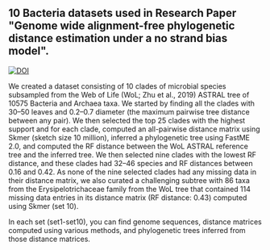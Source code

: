 ## 10 Bacteria datasets used in Research Paper "Genome wide alignment-free phylogenetic distance estimation under a no strand bias model".

[![DOI](https://zenodo.org/badge/424763941.svg)](https://zenodo.org/badge/latestdoi/424763941)

We created a dataset consisting of 10 clades of microbial species subsampled from the Web of Life (WoL; Zhu et al., 2019) ASTRAL tree of 10575 Bacteria and Archaea taxa. We started by finding all the clades with 30–50 leaves and 0.2–0.7 diameter (the maximum pairwise tree distance between any pair). We then selected the top 25 clades with the highest support and for each clade, computed an all-pairwise distance matrix using Skmer (sketch size 10 million), inferred a phylogenetic tree using FastME 2.0, and computed the RF distance between the WoL ASTRAL reference tree and the inferred tree. We then selected nine clades with the lowest RF distance, and these clades had 32–46 species and RF distances between 0.16 and 0.42. As none of the nine selected clades had any missing data in their distance matrix, we also curated a challenging subtree with 86 taxa from the Erysipelotrichaceae family from the WoL tree that contained 114 missing data entries in its distance matrix (RF distance: 0.43) computed using Skmer (set 10).

In each set (set1-set10), you can find genome sequences, distance matrices computed using various methods, and phylogenetic trees inferred from those distance matrices.




